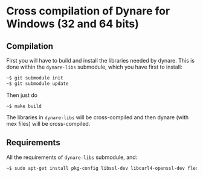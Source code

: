 # Cross compilation of Dynare for Windows (32 and 64 bits)

## Compilation

   First you will have to build and install the libraries needed by dynare. This is done within the `dynare-libs` submodule, which you have first to install:
   ```bash
   ~$ git submodule init
   ~$ git submodule update
   ```
   Then just do
   ```
   ~$ make build 
   ```
   The libraries in `dynare-libs` will be cross-compiled and then dynare (with mex files) will be cross-compiled.
   

## Requirements
   All the requirements of `dynare-libs` submodule, and:
   ```bash
   ~$ sudo apt-get install pkg-config libssl-dev libcurl4-openssl-dev flex bison gfortran libsuitesparse-dev texlive texlive-publishers texlive-extra-utils texlive-formats-extra texlive-latex-extra texlive-fonts-extra latex-beamer texinfo texi2html latex2html doxygen

   ```
